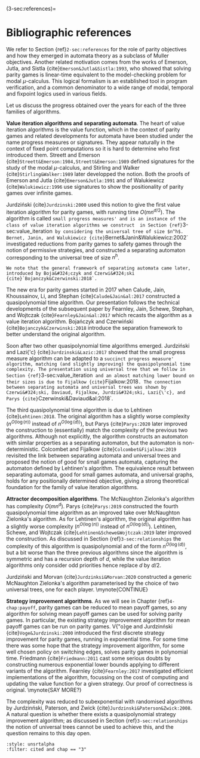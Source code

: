 (3-sec:references)=
# Bibliographic references

We refer to Section {ref}`2-sec:references` for the role of parity objectives and how they emerged in automata theory as a subclass of Muller objectives.
Another related motivation comes from the works of Emerson, Jutla, and Sistla {cite}`Emerson&Jutla&Sistla:1993`,
who showed that solving parity games is linear-time equivalent to the model-checking problem for modal $\mu$-calculus.
This logical formalism is an established tool in program verification, and a common denominator to a wide range of modal, temporal and fixpoint logics used in various fields.

Let us discuss the progress obtained over the years for each of the three families of algorithms.

**Value iteration algorithms and separating automata**.
The heart of value iteration algorithms is the value function, which in the context of parity games and related developments for automata
have been studied under the name progress measures or signatures.
They appear naturally in the context of fixed point computations so it is hard to determine who first introduced them.
Streett and Emerson {cite}`Streett&Emerson:1984,Streett&Emerson:1989` defined signatures for the study of the modal $\mu$-calculus,
and Stirling and Walker {cite}`Stirling&Walker:1989` later developped the notion.
Both the proofs of Emerson and Jutla {cite}`Emerson&Jutla:1991` and of Walukiewicz {cite}`Walukiewicz:1996` use signatures to show the positionality of parity games over infinite games.

Jurdzi&#324;ski {cite}`Jurdzinski:2000` used this notion to give the first value iteration algorithm for parity games, 
with running time $O(m n^{d/2})$.
The algorithm is called `small progress measures' and is an instance of the class of value iteration algorithms we construct 
in Section {ref}`3-sec:value_iteration` by considering the universal tree of size $n^h$.
Bernet, Janin, and Walukiewicz {cite}`Bernet&Janin&Walukiewicz:2002` investigated reductions from parity games to safety games
through the notion of permissive strategies, and constructed a separating automaton corresponding to the universal tree of size $n^h$.

```{margin}
We note that the general framework of separating automata came later, introduced by Boja&#324;czyk and Czerwi&#324;ski {cite}`Bojanczyk&Czerwinski:2018`.
```

The new era for parity games started in 2017 when Calude, Jain, Khoussainov, Li, and Stephan {cite}`Calude&Jain&al:2017` constructed a quasipolynomial time algorithm. 
Our presentation follows the technical developments of the subsequent paper by Fearnley, Jain, Schewe, Stephan, and Wojtczak {cite}`Fearnley&Jain&al:2017` which recasts the algorithm as a value iteration algorithm.
Boja&#324;czyk and Czerwi&#324;ski {cite}`Bojanczyk&Czerwinski:2018` introduce the separation framework to better understand the original algorithm.

Soon after two other quasipolynomial time algorithms emerged.
Jurdzi&#324;ski and Lazi{\'c} {cite}`Jurdzinski&Lazic:2017` showed that the small progress measure algorithm can be adapted to a `succinct progress measure' algorithm, matching (and slightly improving) the quasipolynomial time complexity.
The presentation using universal tree that we follow in Section {ref}`3-sec:value_iteration` and an almost matching lower bound on their sizes is due to Fijalkow {cite}`Fijalkow:2018`.
The connection between separating automata and universal trees was shown by Czerwi&#324;ski, Daviaud, Fijalkow, Jurdzi&#324;ski, Lazi{\'c}, and Parys {cite}`Czerwinski&Daviaud&al:2018`. 

The third quasipolynomial time algorithm is due to Lehtinen {cite}`Lehtinen:2018`.
The original algorithm has a slightly worse complexity ($n^{O(\log(n))}$ instead of $n^{O(\log(d))}$),
but Parys {cite}`Parys:2020` later improved the construction to (essentially) match the complexity of the previous two algorithms.
Although not explicitly, the algorithm constructs an automaton with similar properties as a separating automaton,
but the automaton is non-deterministic.
Colcombet and Fijalkow {cite}`Colcombet&Fijalkow:2019` revisited the link between separating automata and universal trees
and proposed the notion of good for small games automata, capturing the automaton defined by Lehtinen's algorithm.
The equivalence result between separating automata, good for small games automata, and universal graphs, holds for any positionally determined objective, giving a strong theoretical foundation for the family of value iteration algorithms.

**Attractor decomposition algorithms**.
The McNaughton Zielonka's algorithm has complexity $O(m n^d)$.
Parys {cite}`Parys:2019` constructed the fourth quasipolynomial time algorithm as an improved take over McNaughton Zielonka's algorithm.
As for Lehtinen's algorithm, the original algorithm has a slightly worse complexity ($n^{O(\log(n))}$ instead of $n^{O(\log(d))}$).
Lehtinen, Schewe, and Wojtczak {cite}`Lehtinen&Schewe&Wojtczak:2019` later improved the construction.
As discussed in Section {ref}`3-sec:relationships` the complexity of this algorithm is quasipolynomial and of the form $n^{O(\log(d))}$,
but a bit worse than the three previous algorithms since the algorithm is symmetric and has a recursion depth of $d$,
while the value iteration algorithms only consider odd priorities hence replace $d$ by $d/2$.

Jurdzi&#324;ski and Morvan {cite}`Jurdzinksi&Morvan:2020` constructed a generic McNaughton Zielonka's algorithm parameterised by the choice of two universal trees, one for each player.
\mynote{CONTINUE}

**Strategy improvement algorithms**.
As we will see in Chapter {ref}`4-chap:payoff`, parity games can be reduced to mean payoff games,
so any algorithm for solving mean payoff games can be used for solving parity games.
In particular, the existing strategy improvement algorithm for mean payoff games can be run on parity games. 
V{\"o}ge and Jurdzin&#324;ski {cite}`Voge&Jurdzinski:2000` introduced the first discrete strategy improvement for parity games,
running in exponential time.
For some time there was some hope that the strategy improvement algorithm, for some well chosen policy on switching edges,
solves parity games in polynomial time.
Friedmann {cite}`Friedmann:2011` cast some serious doubts by constructing numerous exponential lower bounds applying to different variants of the algorithm.
Fearnley {cite}`Fearnley:2017` investigated efficient implementations of the algorithm, focussing on the cost of computing and updating the value function for a given strategy.
Our proof of correctness is original. \mynote{SAY MORE?}

The complexity was reduced to subexponential with randomised algorithms 
by Jurdzin&#324;ski, Paterson, and Zwick {cite}`Jurdzinski&Paterson&Zwick:2008`.
A natural question is whether there exists a quasipolynomial strategy improvement algorithm; 
as discussed in Section {ref}`3-sec:relationships` the notion of universal trees cannot be used to achieve this,
and the question remains to this day open.


```{bibliography}
:style: unsrtalpha
:filter: cited and chap == "3"
```